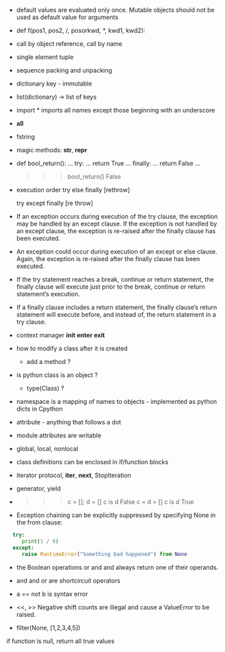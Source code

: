 - default values are evaluated only once. Mutable objects should not be used as default value for arguments
- def f(pos1, pos2, /, posorkwd, \*, kwd1, kwd2):
- call by object reference, call by name
- single element tuple
- sequence packing and unpacking
- dictionary key - immutable
- list(dictionary) -> list of keys
- import \* imports all names except those beginning with an underscore
- __all__
- fstring
- magic methods: __str__, __repr__

- def bool\_return():
  ...     try:
  ...         return True
  ...     finally:
  ...         return False
  ...
  >>> bool\_return()
  False

- execution order
  try
  else
  finally
  [rethrow]


  try
  except
  finally
  [re throw]



- If an exception occurs during execution of the try clause, the exception may be handled by an except clause.
  If the exception is not handled by an except clause, the exception is re-raised after the finally clause has been executed.
- An exception could occur during execution of an except or else clause. Again, the exception is re-raised after the finally clause has been executed.

- If the try statement reaches a break, continue or return statement, the finally clause will execute just prior to the break, continue or return statement’s execution.
- If a finally clause includes a return statement, the finally clause’s return statement will execute before, and instead of, the return statement in a try clause.


- context manager
  __init__
  __enter__
  __exit__

- how to modify a class after it is created
  - add a method ?
- is python class is an object ?
  - type(Class) ?
- namespace is a mapping of names to objects - implemented as python dicts in Cpython
- attribute - anything that follows a dot
- module attributes are writable
- global, local, nonlocal
- class definitions can be enclosed in if/function blocks
- iterator protocol, __iter__, __next__, StopIteration
- generator, yield
- >>> c = []; d = []
  >>> c is d
  False
  >>> c = d = []
  >>> c is d
  True

- Exception chaining can be explicitly suppressed by specifying None in the from clause:
```python
  try:
     print(1 / 0)
  except:
     raise RuntimeError("Something bad happened") from None
```
- the Boolean operations or and and always return one of their operands.
- and and or are shortcircuit operators
- a == not b is syntax error
- <<, >> Negative shift counts are illegal and cause a ValueError to be raised.

- filter(None, [1,2,3,4,5])

if function is null, return all true values
